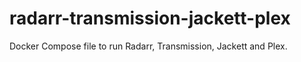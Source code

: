 # radarr-transmission-jackett-plex
Docker Compose file to run Radarr, Transmission, Jackett and Plex.
